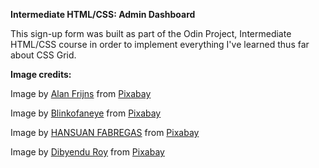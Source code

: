 **Intermediate HTML/CSS: Admin Dashboard**

This sign-up form was built as part of the Odin Project, Intermediate HTML/CSS course in order to implement everything I've learned thus far about CSS Grid.


**Image credits:**

<!-- Photo by Halie West on Unsplash - https://unsplash.com/photos/25xggax4bSA?utm_source=unsplash&utm_medium=referral&utm_content=creditShareLink -->

Image by <a href="https://pixabay.com/users/alanfrijns-16705522/?utm_source=link-attribution&utm_medium=referral&utm_campaign=image&utm_content=7627788">Alan Frijns</a> from <a href="https://pixabay.com//?utm_source=link-attribution&utm_medium=referral&utm_campaign=image&utm_content=7627788">Pixabay</a>

Image by <a href="https://pixabay.com/users/blinkofaneye-29321998/?utm_source=link-attribution&utm_medium=referral&utm_campaign=image&utm_content=8225730">Blinkofaneye</a> from <a href="https://pixabay.com//?utm_source=link-attribution&utm_medium=referral&utm_campaign=image&utm_content=8225730">Pixabay</a>

Image by <a href="https://pixabay.com/users/hansuan_fabregas-2902307/?utm_source=link-attribution&utm_medium=referral&utm_campaign=image&utm_content=7517518">HANSUAN FABREGAS</a> from <a href="https://pixabay.com//?utm_source=link-attribution&utm_medium=referral&utm_campaign=image&utm_content=7517518">Pixabay</a>

Image by <a href="https://pixabay.com/users/royonly-1912967/?utm_source=link-attribution&utm_medium=referral&utm_campaign=image&utm_content=8061443">Dibyendu Roy</a> from <a href="https://pixabay.com//?utm_source=link-attribution&utm_medium=referral&utm_campaign=image&utm_content=8061443">Pixabay</a>